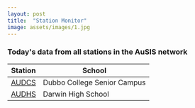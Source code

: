 ```yaml
---
layout: post
title:  "Station Monitor"
image: assets/images/1.jpg
---
```


### Today's data from all stations in the AuSIS network

| Station | School |
| --- | ----------- |
| <a href="https://www.iris.edu/app/station_monitor/#Today/S1-AUDCS/webicorder/" target="_blank" rel="noopener noreferrer">AUDCS</a> | Dubbo College Senior Campus |
| <a href="https://www.iris.edu/app/station_monitor/#Today/S1-AUDHS/webicorder/" target="_blank" rel="noopener noreferrer">AUDHS</a> | Darwin High School |
